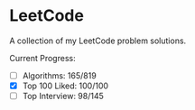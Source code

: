 # LeetCode 
A collection of my LeetCode problem solutions.

Current Progress: 
- [ ] Algorithms: 165/819
- [x] Top 100 Liked: 100/100
- [ ] Top Interview: 98/145